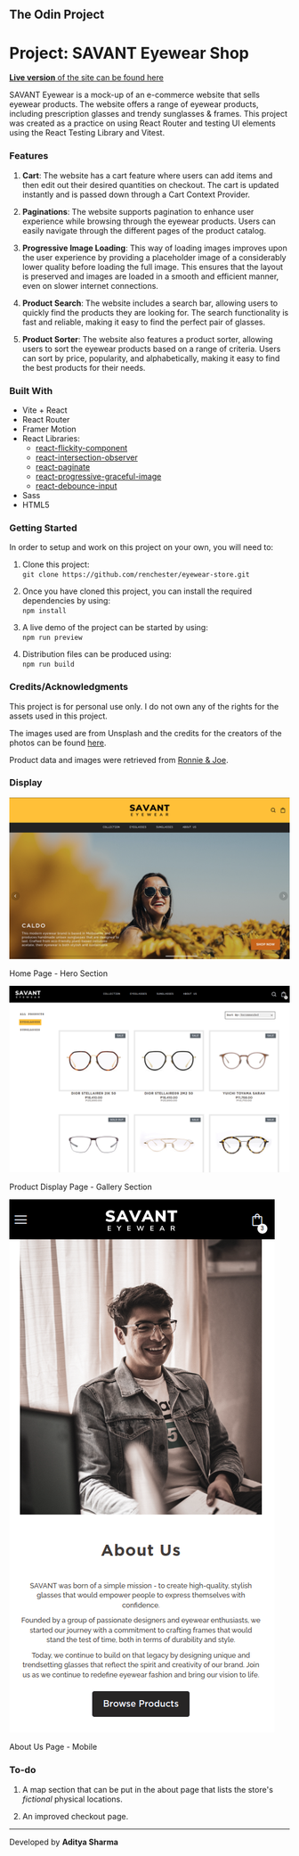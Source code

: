 ## The Odin Project

# Project: SAVANT Eyewear Shop

[**Live version** of the site can be found here](https://savant-eyewear.vercel.app//)

SAVANT Eyewear is a mock-up of an e-commerce website that sells eyewear products. The website offers a range of eyewear products, including prescription glasses and trendy sunglasses & frames. This project was created as a practice on using React Router and testing UI elements using the React Testing Library and Vitest.

### Features

1. **Cart**: The website has a cart feature where users can add items and then edit out their desired quantities on checkout. The cart is updated instantly and is passed down through a Cart Context Provider.

2. **Paginations**: The website supports pagination to enhance user experience while browsing through the eyewear products. Users can easily navigate through the different pages of the product catalog.

3. **Progressive Image Loading**: This way of loading images improves upon the user experience by providing a placeholder image of a considerably lower quality before loading the full image. This ensures that the layout is preserved and images are loaded in a smooth and efficient manner, even on slower internet connections.

4. **Product Search**: The website includes a search bar, allowing users to quickly find the products they are looking for. The search functionality is fast and reliable, making it easy to find the perfect pair of glasses.

5. **Product Sorter**: The website also features a product sorter, allowing users to sort the eyewear products based on a range of criteria. Users can sort by price, popularity, and alphabetically, making it easy to find the best products for their needs.

### Built With

- Vite + React
- React Router
- Framer Motion
- React Libraries:
  - [react-flickity-component](https://www.npmjs.com/package/react-flickity-component)
  - [react-intersection-observer](https://www.npmjs.com/package/react-intersection-observer)
  - [react-paginate](https://www.npmjs.com/package/react-paginate)
  - [react-progressive-graceful-image](https://www.npmjs.com/package/react-progressive-graceful-image)
  - [react-debounce-input](https://www.npmjs.com/package/react-debounce-input)
- Sass
- HTML5

### Getting Started

In order to setup and work on this project on your own, you will need to:

1. Clone this project:  
   `git clone https://github.com/renchester/eyewear-store.git`

2. Once you have cloned this project, you can install the required dependencies by using:  
   `npm install`

3. A live demo of the project can be started by using:  
   `npm run preview`

4. Distribution files can be produced using:  
   `npm run build`

### Credits/Acknowledgments

This project is for personal use only. I do not own any of the rights for the assets used in this project.

The images used are from Unsplash and the credits for the creators of the photos can be found [here](https://github.com/renchester/eyewear-shop/blob/main/credits.md).

Product data and images were retrieved from [Ronnie & Joe](https://ronnieandjoe.com/).

### Display

![Hero Section](img/hero-view.png)

Home Page - Hero Section

![Product Gallery View](img/product-gallery-view.png)

Product Display Page - Gallery Section

![About us Section on Mobile](img/about-us-mobile.png)

About Us Page - Mobile

### To-do

1. A map section that can be put in the about page that lists the store's _fictional_ physical locations.

2. An improved checkout page.

---

Developed by **Aditya Sharma**
